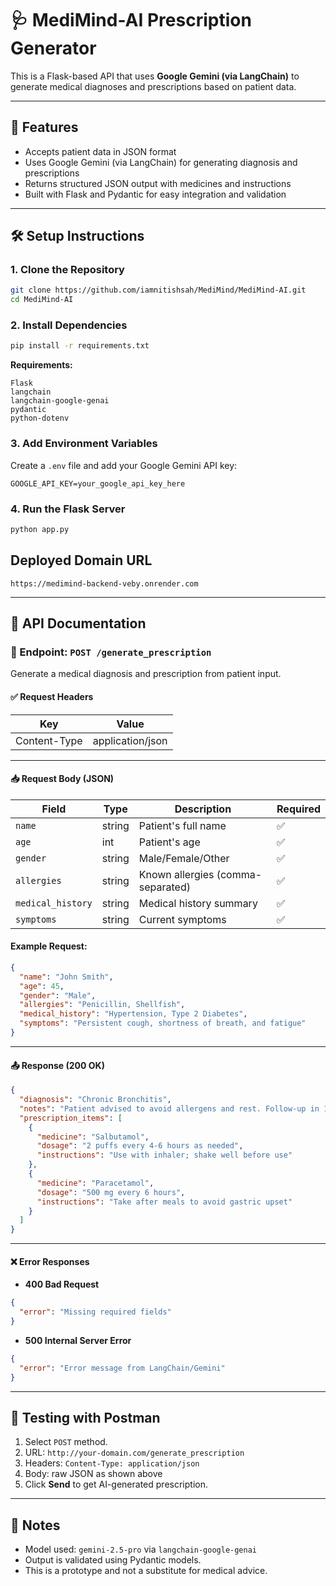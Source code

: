 # 🩺 MediMind-AI Prescription Generator

This is a Flask-based API that uses **Google Gemini (via LangChain)** to generate medical diagnoses and prescriptions based on patient data.

---

## 🚀 Features

- Accepts patient data in JSON format
- Uses Google Gemini (via LangChain) for generating diagnosis and prescriptions
- Returns structured JSON output with medicines and instructions
- Built with Flask and Pydantic for easy integration and validation

---

## 🛠️ Setup Instructions

### 1. Clone the Repository

```bash
git clone https://github.com/iamnitishsah/MediMind/MediMind-AI.git
cd MediMind-AI
````

### 2. Install Dependencies

```bash
pip install -r requirements.txt
```

**Requirements:**

```
Flask
langchain
langchain-google-genai
pydantic
python-dotenv
```

### 3. Add Environment Variables

Create a `.env` file and add your Google Gemini API key:

```env
GOOGLE_API_KEY=your_google_api_key_here
```

### 4. Run the Flask Server

```bash
python app.py
```

## Deployed Domain URL
```
https://medimind-backend-veby.onrender.com
```

---

## 📡 API Documentation

### 🔹 Endpoint: `POST /generate_prescription`

Generate a medical diagnosis and prescription from patient input.

#### ✅ Request Headers

| Key          | Value            |
| ------------ | ---------------- |
| Content-Type | application/json |

---

#### 📥 Request Body (JSON)

| Field             | Type   | Description                       | Required |
| ----------------- | ------ | --------------------------------- | -------- |
| `name`            | string | Patient's full name               | ✅        |
| `age`             | int    | Patient's age                     | ✅        |
| `gender`          | string | Male/Female/Other                 | ✅        |
| `allergies`       | string | Known allergies (comma-separated) | ✅        |
| `medical_history` | string | Medical history summary           | ✅        |
| `symptoms`        | string | Current symptoms                  | ✅        |

#### Example Request:

```json
{
  "name": "John Smith",
  "age": 45,
  "gender": "Male",
  "allergies": "Penicillin, Shellfish",
  "medical_history": "Hypertension, Type 2 Diabetes",
  "symptoms": "Persistent cough, shortness of breath, and fatigue"
}
```

---

#### 📤 Response (200 OK)

```json
{
  "diagnosis": "Chronic Bronchitis",
  "notes": "Patient advised to avoid allergens and rest. Follow-up in 1 week.",
  "prescription_items": [
    {
      "medicine": "Salbutamol",
      "dosage": "2 puffs every 4-6 hours as needed",
      "instructions": "Use with inhaler; shake well before use"
    },
    {
      "medicine": "Paracetamol",
      "dosage": "500 mg every 6 hours",
      "instructions": "Take after meals to avoid gastric upset"
    }
  ]
}
```

---

#### ❌ Error Responses

* **400 Bad Request**

```json
{
  "error": "Missing required fields"
}
```

* **500 Internal Server Error**

```json
{
  "error": "Error message from LangChain/Gemini"
}
```

---

## 🧪 Testing with Postman

1. Select `POST` method.
2. URL: `http://your-domain.com/generate_prescription`
3. Headers: `Content-Type: application/json`
4. Body: raw JSON as shown above
5. Click **Send** to get AI-generated prescription.

---

## 📌 Notes

* Model used: `gemini-2.5-pro` via `langchain-google-genai`
* Output is validated using Pydantic models.
* This is a prototype and not a substitute for medical advice.
